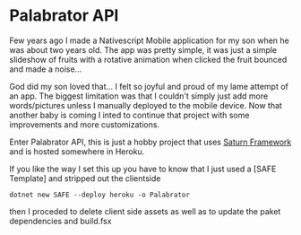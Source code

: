 [Saturn Framework]: https://saturnframework.org/

# Palabrator API
Few years ago I made a Nativescript Mobile application for my son when he was about two years old. The app was pretty simple, it was just a simple slideshow of fruits with a rotative animation when clicked the fruit bounced and made a noise...

God did my son loved that... I felt so joyful and proud of my lame attempt of an app. The biggest limitation was that I couldn't simply just add more words/pictures unless I manually deployed to the mobile device. Now that another baby is coming I inted to continue that project with some improvements and more customizations.

Enter Palabrator API, this is just a hobby project that uses [Saturn Framework] and is hosted somewhere in Heroku.

If you like the way I set this up you have to know that I just used a [SAFE Template] and stripped out the clientside

```
dotnet new SAFE --deploy heroku -o Palabrator
```
then I proceded to delete client side assets as well as to update the paket dependencies and build.fsx